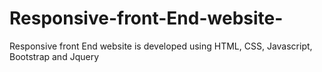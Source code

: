 # Responsive-front-End-website-
Responsive front End website is developed using HTML, CSS, Javascript, Bootstrap and Jquery
